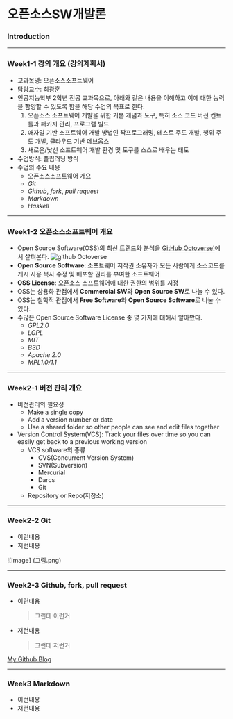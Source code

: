 # **오픈소스SW개발론**

### Introduction

-------------
### Week1-1 강의 개요 (강의계획서)
* 교과목명: 오픈소스소프트웨어
* 담당교수: 최광훈
* 인공지능학부 2학년 전공 교과목으로, 아래와 같은 내용을 이해하고 이에 대한 능력을 함양할 수 있도록 함을 해당 수업의 목표로 한다.
  1. 오픈소스 소프트웨어 개발을 위한 기본 개념과 도구, 특히 소스 코드 버전 컨트롤과 패키지 관리, 프로그램 빌드
  2. 애자일 기반 소프트웨어 개발 방법인 짝프로그래밍, 테스트 주도 개발, 행위 주도 개발, 클라우드 기반 데브옵스
  3. 새로운/낯선 소프트웨어 개발 환경 및 도구를 스스로 배우는 태도
* 수업방식: 플립러닝 방식
* 수업의 주요 내용
  * 오픈소스소프트웨어 개요
  * _Git_
  * _Github_, _fork_, _pull request_
  * _Markdown_
  * _Haskell_

-------------
### Week1-2 오픈소스소프트웨어 개요
* Open Source Software(OSS)의 최신 트렌드와 분석을 [GitHub Octoverse'](https://github.blog/news-insights/research/the-state-of-open-source-and-ai/)에서 살펴본다.
![github Octoverse](https://github.blog/wp-content/uploads/2023/11/github-octoverse-hero-image-2023.png?w=1600)
* **Open Source Software**: 소프트웨어 저작권 소유자가 모든 사람에게 소스코드를 게시 사용 복사 수정 및 배포할 권리를 부여한 소프트웨어
* **OSS License**: 오픈소스 소프트웨어애 대한 권한의 범위를 지정
* OSS는 상용화 관점에서 **Commercial SW**와 **Open Source SW**로 나눌 수 있다.
* OSS는 철학적 관점에서 **Free Software**와 **Open Source Software**로 나눌 수 있다. 
* 수많은 Open Source Software License 중 몇 가지에 대해서 알아봤다.
   * _GPL2.0_
   * _LGPL_
   * _MIT_
   * _BSD_
   * _Apache 2.0_
   * _MPL1.0/1.1_

-------------
### Week2-1 버전 관리 개요
* 버전관리의 필요성
  * Make a single copy
  * Add a version number or date
  * Use a shared folder so other people can see and edit files together
* Version Control System(VCS): Track your files over time so you can easily get back to a previous working version
  * VCS software의 종류
    * CVS(Concurrent Version System)
    * SVN(Subversion)
    * Mercurial
    * Darcs
    * Git
  * Repository or Repo(저장소)


-------------
### Week2-2 Git
* 이런내용
* 저런내용

![Image] (그림.png)

-------------
### Week2-3 Github, fork, pull request
* 이런내용
  > 그런데 이런거
* 저런내용
  > 그런데 저런거

[My Github Blog](https://github.com/kkanuseobin)

-------------
### Week3     Markdown
* 이런내용
* 저런내용
